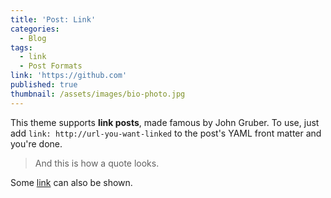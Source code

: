 ```yaml
---
title: 'Post: Link'
categories:
  - Blog
tags:
  - link
  - Post Formats
link: 'https://github.com'
published: true
thumbnail: /assets/images/bio-photo.jpg
---
```


This theme supports **link posts**, made famous by John Gruber. To use, just add `link: http://url-you-want-linked` to the post's YAML front matter and you're done.

> And this is how a quote looks.

Some [link](#) can also be shown.
